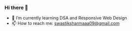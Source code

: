 ### Hi there 👋

- 🌱 I’m currently learning DSA and Responsive Web Design
- 📫 How to reach me: swastiksharmaaa09@gmail.com
<!--
**swastikgithub09/swastikgithub09** is a ✨ _special_ ✨ repository because its `README.md` (this file) appears on your GitHub profile.

Here are some ideas to get you started:

- 🔭 I’m currently working on ...
- 🌱 I’m currently learning ...
- 👯 I’m looking to collaborate on ...
- 🤔 I’m looking for help with ...
- 💬 Ask me about ...
- 📫 How to reach me: ...
- 😄 Pronouns: ...
- ⚡ Fun fact: ...
-->
